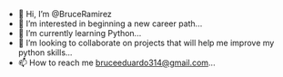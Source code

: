 - 👋 Hi, I’m @BruceRamirez
- 👀 I’m interested in beginning a new career path...
- 🌱 I’m currently learning Python...
- 💞️ I’m looking to collaborate on projects that will help me improve my python skills...
- 📫 How to reach me bruceeduardo314@gmail.com...

<!---
BruceRamirez/BruceRamirez is a ✨ special ✨ repository because its `README.md` (this file) appears on your GitHub profile.
You can click the Preview link to take a look at your changes.
--->
